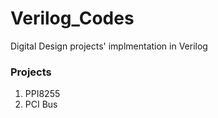 # Verilog_Codes
Digital Design projects' implmentation in Verilog 
### Projects
1. PPI8255
2. PCI Bus
